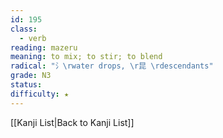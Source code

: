 ```yaml
---
id: 195
class:
  - verb
reading: mazeru
meaning: to mix; to stir; to blend
radical: "氵\rwater drops, \r昆 \rdescendants"
grade: N3
status:
difficulty: ★
---
```

[[Kanji List|Back to Kanji List]]